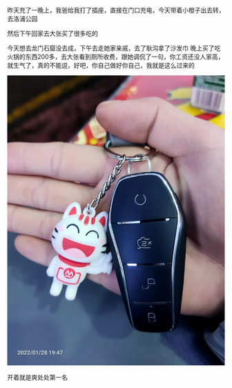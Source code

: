 昨天充了一晚上，我爸给我打了插座，直接在门口充电，今天带着小橙子出去转，去洛浦公园

然后下午回家去大张买了很多吃的


今天想去龙门石窟没去成，下午去走她家亲戚，去了耿沟拿了沙发巾
晚上买了吃火锅的东西200多，去大张看到厕所收费，跟她调侃了一句，你工资还没人家高，就生气了，真的不能逗，好吧，你自己做好你自己，我就是这么过来的

![](../img/6904315-377f4880a251e172.jpg)

开着就是爽处处第一名
